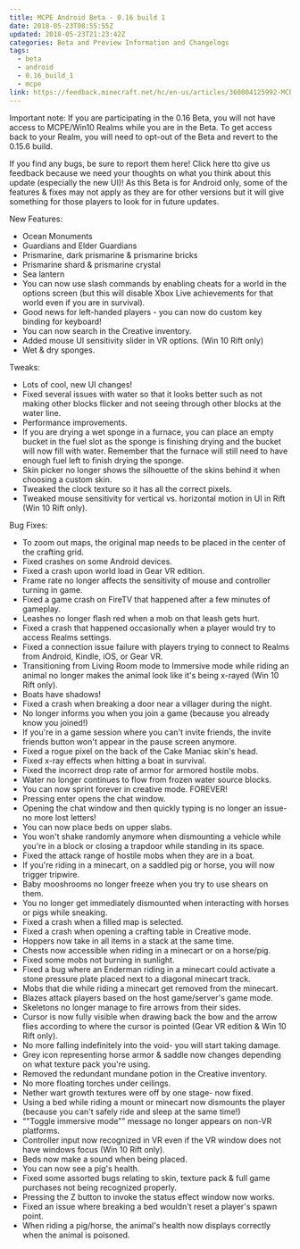 ```yaml
---
title: MCPE Android Beta - 0.16 build 1
date: 2018-05-23T08:55:55Z
updated: 2018-05-23T21:23:42Z
categories: Beta and Preview Information and Changelogs
tags:
  - beta
  - android
  - 0.16_build_1
  - mcpe
link: https://feedback.minecraft.net/hc/en-us/articles/360004125992-MCPE-Android-Beta-0-16-build-1
---
```


Important note: If you are participating in the 0.16 Beta, you will not have access to MCPE/Win10 Realms while you are in the Beta. To get access back to your Realm, you will need to opt-out of the Beta and revert to the 0.15.6 build.

If you find any bugs, be sure to report them here! Click here tto give us feedback because we need your thoughts on what you think about this update (especially the new UI)! As this Beta is for Android only, some of the features & fixes may not apply as they are for other versions but it will give something for those players to look for in future updates.

New Features:

- Ocean Monuments
- Guardians and Elder Guardians
- Prismarine, dark prismarine & prismarine bricks
- Prismarine shard & prismarine crystal
- Sea lantern
- You can now use slash commands by enabling cheats for a world in the options screen (but this will disable Xbox Live achievements for that world even if you are in survival).
- Good news for left-handed players - you can now do custom key binding for keyboard!
- You can now search in the Creative inventory.
- Added mouse UI sensitivity slider in VR options. (Win 10 Rift only)
- Wet & dry sponges.

Tweaks:

- Lots of cool, new UI changes!
- Fixed several issues with water so that it looks better such as not making other blocks flicker and not seeing through other blocks at the water line.
- Performance improvements.
- If you are drying a wet sponge in a furnace, you can place an empty bucket in the fuel slot as the sponge is finishing drying and the bucket will now fill with water. Remember that the furnace will still need to have enough fuel left to finish drying the sponge.
- Skin picker no longer shows the silhouette of the skins behind it when choosing a custom skin.
- Tweaked the clock texture so it has all the correct pixels.
- Tweaked mouse sensitivity for vertical vs. horizontal motion in UI in Rift (Win 10 Rift only).

Bug Fixes:

- To zoom out maps, the original map needs to be placed in the center of the crafting grid.
- Fixed crashes on some Android devices.
- Fixed a crash upon world load in Gear VR edition.
- Frame rate no longer affects the sensitivity of mouse and controller turning in game.
- Fixed a game crash on FireTV that happened after a few minutes of gameplay.
- Leashes no longer flash red when a mob on that leash gets hurt.
- Fixed a crash that happened occasionally when a player would try to access Realms settings.
- Fixed a connection issue failure with players trying to connect to Realms from Android, Kindle, iOS, or Gear VR.
- Transitioning from Living Room mode to Immersive mode while riding an animal no longer makes the animal look like it's being x-rayed (Win 10 Rift only).
- Boats have shadows!
- Fixed a crash when breaking a door near a villager during the night.
- No longer informs you when you join a game (because you already know you joined!)
- If you're in a game session where you can't invite friends, the invite friends button won't appear in the pause screen anymore.
- Fixed a rogue pixel on the back of the Cake Maniac skin's head.
- Fixed x-ray effects when hitting a boat in survival.
- Fixed the incorrect drop rate of armor for armored hostile mobs.
- Water no longer continues to flow from frozen water source blocks.
- You can now sprint forever in creative mode. FOREVER!
- Pressing enter opens the chat window.
- Opening the chat window and then quickly typing is no longer an issue- no more lost letters!
- You can now place beds on upper slabs.
- You won't shake randomly anymore when dismounting a vehicle while you're in a block or closing a trapdoor while standing in its space.
- Fixed the attack range of hostile mobs when they are in a boat.
- If you're riding in a minecart, on a saddled pig or horse, you will now trigger tripwire.
- Baby mooshrooms no longer freeze when you try to use shears on them.
- You no longer get immediately dismounted when interacting with horses or pigs while sneaking.
- Fixed a crash when a filled map is selected.
- Fixed a crash when opening a crafting table in Creative mode.
- Hoppers now take in all items in a stack at the same time.
- Chests now accessible when riding in a minecart or on a horse/pig.
- Fixed some mobs not burning in sunlight.
- Fixed a bug where an Enderman riding in a minecart could activate a stone pressure plate placed next to a diagonal minecart track.
- Mobs that die while riding a minecart get removed from the minecart.
- Blazes attack players based on the host game/server's game mode.
- Skeletons no longer manage to fire arrows from their sides.
- Cursor is now fully visible when drawing back the bow and the arrow flies according to where the cursor is pointed (Gear VR edition & Win 10 Rift only).
- No more falling indefinitely into the void- you will start taking damage.
- Grey icon representing horse armor & saddle now changes depending on what texture pack you're using.
- Removed the redundant mundane potion in the Creative inventory.
- No more floating torches under ceilings.
- Nether wart growth textures were off by one stage- now fixed.
- Using a bed while riding a mount or minecart now dismounts the player (because you can't safely ride and sleep at the same time!)
- ""Toggle immersive mode"" message no longer appears on non-VR platforms.
- Controller input now recognized in VR even if the VR window does not have windows focus (Win 10 Rift only).
- Beds now make a sound when being placed.
- You can now see a pig's health.
- Fixed some assorted bugs relating to skin, texture pack & full game purchases not being recognized properly.
- Pressing the Z button to invoke the status effect window now works.
- Fixed an issue where breaking a bed wouldn't reset a player's spawn point.
- When riding a pig/horse, the animal's health now displays correctly when the animal is poisoned.
